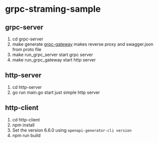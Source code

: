 # grpc-straming-sample

## grpc-server
1. cd grpc-server
2. make generate
[grpc-gateway](https://github.com/grpc-ecosystem/grpc-gateway) makes reverse proxy and swagger.json from proto file
3. make run_grpc_server
start grpc server
4. make run_grpc_gateway
start http server

## http-server
1. cd http-server
2. go run main.go
start just simple http server

## http-client
1. cd http-client
2. npm install
3. Set the version 6.6.0 using `openapi-generator-cli version`
4. npm run build